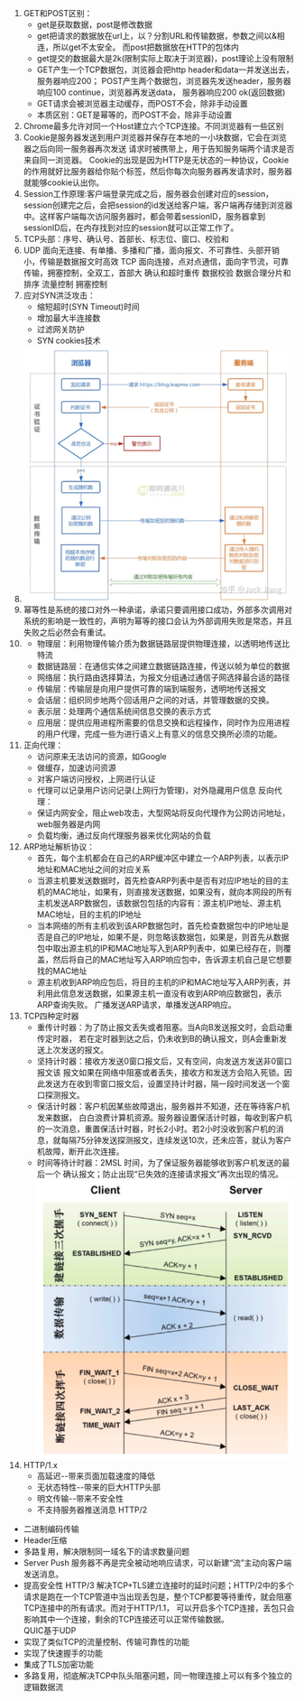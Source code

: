1. GET和POST区别：
   - get是获取数据，post是修改数据
   - get把请求的数据放在url上，以？分割URL和传输数据，参数之间以&相连，所以get不太安全。
     而post把数据放在HTTP的包体内
   - get提交的数据最大是2k(限制实际上取决于浏览器)，post理论上没有限制
   - GET产生一个TCP数据包，浏览器会把http header和data一并发送出去，服务器响应200；
     POST产生两个数据包，浏览器先发送header，服务器响应100 continue，浏览器再发送data，
     服务器响应200 ok(返回数据)
   - GET请求会被浏览器主动缓存，而POST不会，除非手动设置
   - 本质区别：GET是幂等的，而POST不会，除非手动设置
2. Chrome最多允许对同一个Host建立六个TCP连接。不同浏览器有一些区别
3. Cookie是服务器发送到用户浏览器并保存在本地的一小块数据，它会在浏览器之后向同一服务器再次发送 请求时被携带上，用于告知服务端两个请求是否来自同一浏览器。
   Cookie的出现是因为HTTP是无状态的一种协议，Cookie的作用就好比服务器给你贴个标签，然后你每次向服务器再发请求时，服务器就能够cookie认出你。
4. Session工作原理:客户端登录完成之后，服务器会创建对应的session，session创建完之后，会把session的id发送给客户端，客户端再存储到浏览器中。这样客户端每次访问服务器时，都会带着sessionID，服务器拿到sessionID后，在内存找到对应的session就可以正常工作了。
5. TCP头部：序号、确认号、首部长、标志位、窗口、校验和
6. UDP 面向无连接、有单播、多播和广播，面向报文、不可靠性、头部开销小，传输是数据报文时高效
   TCP 面向连接，点对点通信，面向字节流，可靠传输，拥塞控制，全双工，首部大
   确认和超时重传 数据校验 数据合理分片和排序 流量控制 拥塞控制
7. 应对SYN洪泛攻击：
   - 缩短超时(SYN Timeout)时间
   - 增加最大半连接数
   - 过滤网关防护
   - SYN cookies技术
8. ![](https.png)
9. 幂等性是系统的接口对外一种承诺，承诺只要调用接口成功，外部多次调用对系统的影响是一致性的，声明为幂等的接口会认为外部调用失败是常态，并且失败之后必然会有重试。
10. - 物理层：利用物理传输介质为数据链路层提供物理连接，以透明地传送比特流
    - 数据链路层：在通信实体之间建立数据链路连接，传送以帧为单位的数据
    - 网络层：执行路由选择算法，为报文分组通过通信子网选择最合适的路径
    - 传输层：传输层是向用户提供可靠的端到端服务，透明地传送报文
    - 会话层：组织同步地两个回话用户之间的对话，并管理数据的交换。
    - 表示层：处理两个通信系统间信息交换的表示方式
    - 应用层：提供应用进程所需要的信息交换和远程操作，同时作为应用进程的用户代理，完成一些为进行语义上有意义的信息交换所必须的功能。
11. 正向代理：
    - 访问原来无法访问的资源，如Google
    - 做缓存，加速访问资源
    - 对客户端访问授权，上网进行认证
    - 代理可以记录用户访问记录(上网行为管理)，对外隐藏用户信息
    反向代理：
    - 保证内网安全，阻止web攻击，大型网站将反向代理作为公网访问地址，web服务器是内网
    - 负载均衡，通过反向代理服务器来优化网站的负载
12. ARP地址解析协议：
    - 首先，每个主机都会在自己的ARP缓冲区中建立一个ARP列表，以表示IP地址和MAC地址之间的对应关系
    - 当源主机要发送数据时，首先检查ARP列表中是否有对应IP地址的目的主机的MAC地址，如果有，则直接发送数据，如果没有，就向本网段的所有主机发送ARP数据包，该数据包包括的内容有：源主机IP地址、源主机MAC地址，目的主机的IP地址
    - 当本网络的所有主机收到该ARP数据包时，首先检查数据包中的IP地址是否是自己的IP地址，如果不是，则忽略该数据包，如果是，则首先从数据包中取出源主机的IP和MAC地址写入到ARP列表中，如果已经存在，则覆盖，然后将自己的MAC地址写入ARP响应包中，告诉源主机自己是它想要找的MAC地址
    - 源主机收到ARP响应包后，将目的主机的IP和MAC地址写入ARP列表，并利用此信息发送数据，如果源主机一直没有收到ARP响应数据包，表示ARP查询失败。
    广播发送ARP请求，单播发送ARP响应。
13. TCP四种定时器
    - 重传计时器：为了防止报文丢失或者阻塞。当A向B发送报文时，会启动重传定时器，
                  若在定时器到达之后，仍未收到B的确认报文，则A会重新发送上次发送的报文。
    - 坚持计时器：接收方发送0窗口报文后，又有空间，向发送方发送非0窗口报文该
                报文如果在网络中阻塞或者丢失，接收方和发送方会陷入死锁。因此发送方在收到零窗口报文后，设置坚持计时器，隔一段时间发送一个窗口探测报文。
    - 保活计时器：客户机因某些故障退出，服务器并不知道，还在等待客户机发来数据，
                 白白浪费计算机资源。服务器设置保活计时器，每收到客户机的一次消息，重置保活计时器，时长2小时。若2小时没收到客户机的消息，就每隔75分钟发送探测报文，连续发送10次，还未应答，就认为客户机故障，断开此次连接。
    - 时间等待计时器：2MSL 时间，为了保证服务器能够收到客户机发送的最后一个
                     确认报文；防止出现“已失效的连接请求报文”再次出现的情况。  
    ![](tcp.png)
14. HTTP/1.x   
    - 高延迟--带来页面加载速度的降低
    - 无状态特性--带来的巨大HTTP头部
    - 明文传输--带来不安全性
    - 不支持服务器推送消息
   HTTP/2
   - 二进制编码传输
   - Header压缩
   - 多路复用，解决限制同一域名下的请求数量问题
   - Server Push 服务器不再是完全被动地响应请求，可以新建“流”主动向客户端发送消息。
   - 提高安全性 
   HTTP/3 解决TCP+TLS建立连接时的延时问题；HTTP/2中的多个请求是跑在一个TCP管道中当出现丢包是，整个TCP都要等待重传，就会阻塞TCP连接中的所有请求。而对于HTTP/1.1， 可以开启多个TCP连接，丢包只会影响其中一个连接，剩余的TCP连接还可以正常传输数据。  
   QUIC基于UDP
   - 实现了类似TCP的流量控制、传输可靠性的功能
   - 实现了快速握手的功能
   - 集成了TLS加密功能
   - 多路复用，彻底解决TCP中队头阻塞问题，同一物理连接上可以有多个独立的逻辑数据流
 
